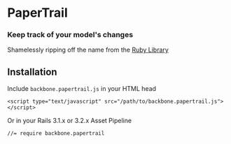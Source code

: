 # PaperTrail

### Keep track of your model's changes

Shamelessly ripping off the name from the [Ruby Library](https://github.com/airblade/paper_trail/)

## Installation

Include `backbone.papertrail.js` in your HTML head

    <script type="text/javascript" src="/path/to/backbone.papertrail.js"></script>

Or in your Rails 3.1.x or 3.2.x Asset Pipeline

    //= require backbone.papertrail